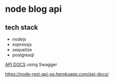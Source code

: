 # node blog api

## tech stack

- nodejs
- expressjs
- sequelize
- postgresql

[API DOCS](https://node-rest-api-sq.herokuapp.com/api-docs/) using Swagger

https://node-rest-api-sq.herokuapp.com/api-docs/
